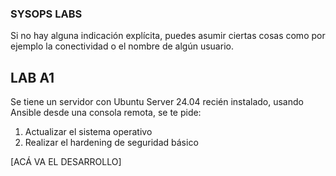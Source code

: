 ### SYSOPS LABS

Si no hay alguna indicación explícita, puedes asumir ciertas cosas como por ejemplo la conectividad o el nombre de algún usuario.

## LAB A1

Se tiene un servidor con Ubuntu Server 24.04 recién instalado, usando Ansible desde una consola remota, se te pide:
1. Actualizar el sistema operativo
2. Realizar el hardening de seguridad básico

[ACÁ VA EL DESARROLLO]